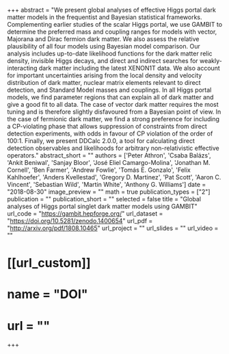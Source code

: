 +++
abstract = "We present global analyses of effective Higgs portal dark matter models in the frequentist and Bayesian statistical frameworks. Complementing earlier studies of the scalar Higgs portal, we use GAMBIT to determine the preferred mass and coupling ranges for models with vector, Majorana and Dirac fermion dark matter. We also assess the relative plausibility of all four models using Bayesian model comparison. Our analysis includes up-to-date likelihood functions for the dark matter relic density, invisible Higgs decays, and direct and indirect searches for weakly-interacting dark matter including the latest XENON1T data. We also account for important uncertainties arising from the local density and velocity distribution of dark matter, nuclear matrix elements relevant to direct detection, and Standard Model masses and couplings. In all Higgs portal models, we find parameter regions that can explain all of dark matter and give a good fit to all data. The case of vector dark matter requires the most tuning and is therefore slightly disfavoured from a Bayesian point of view. In the case of fermionic dark matter, we find a strong preference for including a CP-violating phase that allows suppression of constraints from direct detection experiments, with odds in favour of CP violation of the order of 100:1. Finally, we present DDCalc 2.0.0, a tool for calculating direct detection observables and likelihoods for arbitrary non-relativistic effective operators."
abstract_short = ""
authors = ['Peter Athron', 'Csaba Balázs', 'Ankit Beniwal', 'Sanjay Bloor', 'José Eliel Camargo-Molina', 'Jonathan M. Cornell', 'Ben Farmer', 'Andrew Fowlie', 'Tomás E. Gonzalo', 'Felix Kahlhoefer', 'Anders Kvellestad', 'Gregory D. Martinez', 'Pat Scott', 'Aaron C. Vincent', 'Sebastian Wild', 'Martin White', 'Anthony G. Williams']
date = "2018-08-30"
image_preview = ""
math = true
publication_types = ["2"]
publication = ""
publication_short = ""
selected = false
title = "Global analyses of Higgs portal singlet dark matter models using GAMBIT"
url_code = "https://gambit.hepforge.org/"
url_dataset = "https://doi.org/10.5281/zenodo.1400654"
url_pdf = "http://arxiv.org/pdf/1808.10465"
url_project = ""
url_slides = ""
url_video = ""

# [[url_custom]]
# name = "DOI"
# url = ""
+++

